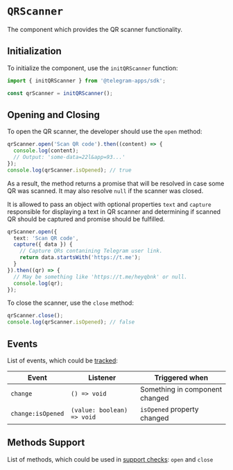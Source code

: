 # `QRScanner`

The component which provides the QR scanner functionality.

## Initialization

To initialize the component, use the `initQRScanner` function:

```typescript
import { initQRScanner } from '@telegram-apps/sdk';

const qrScanner = initQRScanner();  
```

## Opening and Closing

To open the QR scanner, the developer should use the `open` method:

```typescript
qrScanner.open('Scan QR code').then((content) => {
  console.log(content);
  // Output: 'some-data=22l&app=93...'
});
console.log(qrScanner.isOpened); // true
```

As a result, the method returns a promise that will be resolved in case some QR
was scanned. It may also resolve `null` if the scanner was closed.

It is allowed to pass an object with optional properties `text` and `capture` responsible
for displaying a text in QR scanner and determining if scanned QR should be captured and promise
should be fulfilled.

```ts
qrScanner.open({ 
  text: 'Scan QR code',
  capture({ data }) {
    // Capture QRs contanining Telegram user link.
    return data.startsWith('https://t.me');
  }
}).then((qr) => {
  // May be something like 'https://t.me/heyqbnk' or null.
  console.log(qr);
});
```

To close the scanner, use the `close` method:

```typescript
qrScanner.close();
console.log(qrScanner.isOpened); // false
```

## Events

List of events, which could be [tracked](../components#events):

| Event             | Listener                   | Triggered when                 |
|-------------------|----------------------------|--------------------------------|
| `change`          | `() => void`               | Something in component changed |
| `change:isOpened` | `(value: boolean) => void` | `isOpened` property changed    |

## Methods Support

List of methods, which could be used in [support checks](../components#methods-support): `open`
and `close`
